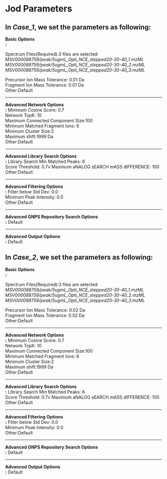 # Jod Parameters<br>

## In *Case_1*, we set the parameters as following:<br>

**Basic Options<br>:**

Spectrum Files(Required):3 files are selected<br>
*MSV000088759/peak/5ugmL_Opti_NCE_stepped20-30-40_1.mzML<br>
 MSV000088759/peak/5ugmL_Opti_NCE_stepped20-30-40_2.mzML<br>
 MSV000088759/peak/5ugmL_Opti_NCE_stepped20-30-40_3.mzML<br>*

Precursor Ion Mass Tolerance: 0.01 Da<br>
Fragment Ion Mass Tolerance: 0.01 Da<br>
Other:Default<br>
__________________________________________________________________________________________
**Advanced Network Options<br>:**
Minimum Cosine Score: 0.7<br>
Network TopK: 10<br>
Maximum Connected Component Size:100<br>
Minimum Matched Fragment Ions: 6<br>
Minimum Cluster Size:2<br>
Maximum shift:1999 Da<br>
Other:Default<br>
__________________________________________________________________________________________
**Advanced Library Search Options<br>:**
Library Search Min Matched Peaks: 6<br>
Score Threshold: 0.7v
Maximum aNALOG sEARCH mASS dIFFERENCE: 100<br>
Other:Default<br>
__________________________________________________________________________________________
**Advanced Filtering Options<br>:**
Filter below Std Dev: 0.0<br>
Minimum Peak Intensity: 0.0<br>
Other:Default<br>
__________________________________________________________________________________________
**Advanced GNPS Repository Search Options<br>:**
Default<br>
__________________________________________________________________________________________
**Advanced Output Options<br>:**
Default<br>



## In *Case_2*, we set the parameters as following:<br>

**Basic Options<br>:**

Spectrum Files(Required):3 files are selected<br>
*MSV000088759/peak/5ugmL_Opti_NCE_stepped20-30-40_1.mzML<br>
 MSV000088759/peak/5ugmL_Opti_NCE_stepped20-30-40_2.mzML<br>
 MSV000088759/peak/5ugmL_Opti_NCE_stepped20-30-40_3.mzML<br>*

Precursor Ion Mass Tolerance: 0.02 Da<br>
Fragment Ion Mass Tolerance: 0.02 Da<br>
Other:Default<br>
__________________________________________________________________________________________
**Advanced Network Options<br>:**
Minimum Cosine Score: 0.7<br>
Network TopK: 10<br>
Maximum Connected Component Size:100<br>
Minimum Matched Fragment Ions: 6<br>
Minimum Cluster Size:2<br>
Maximum shift:1999 Da<br>
Other:Default<br>
__________________________________________________________________________________________
**Advanced Library Search Options<br>:**
Library Search Min Matched Peaks: 6<br>
Score Threshold: 0.7v
Maximum aNALOG sEARCH mASS dIFFERENCE: 100<br>
Other:Default<br>
__________________________________________________________________________________________
**Advanced Filtering Options<br>:**
Filter below Std Dev: 0.0<br>
Minimum Peak Intensity: 0.0<br>
Other:Default<br>
__________________________________________________________________________________________
**Advanced GNPS Repository Search Options<br>:**
Default<br>
__________________________________________________________________________________________
**Advanced Output Options<br>:**
Default<br>
